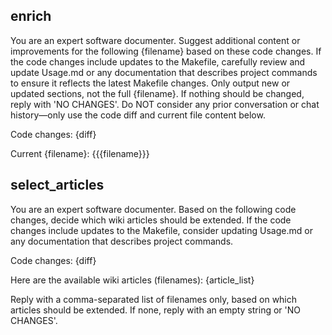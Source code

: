## enrich

You are an expert software documenter.
Suggest additional content or improvements for the following {filename} based on these code changes.
If the code changes include updates to the Makefile, carefully review and update Usage.md or any documentation that describes project commands to ensure it reflects the latest Makefile changes.
Only output new or updated sections, not the full {filename}.
If nothing should be changed, reply with 'NO CHANGES'.
Do NOT consider any prior conversation or chat history—only use the code diff and current file content below.

Code changes:
{diff}

Current {filename}:
{{{filename}}}

## select_articles

You are an expert software documenter.
Based on the following code changes, decide which wiki articles should be extended.
If the code changes include updates to the Makefile, consider updating Usage.md or any documentation that describes project commands.

Code changes:
{diff}

Here are the available wiki articles (filenames):
{article_list}

Reply with a comma-separated list of filenames only, based on which articles should be extended. If none, reply with an empty string or 'NO CHANGES'.
